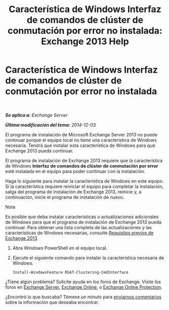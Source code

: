 ﻿---
title: 'Característica de Windows Interfaz de comandos de clúster de conmutación por error no instalada: Exchange 2013 Help'
TOCTitle: Característica de Windows Interfaz de comandos de clúster de conmutación por error no instalada
ms:assetid: 0d839514-5ab7-497d-8945-41392b4c3980
ms:mtpsurl: https://technet.microsoft.com/es-es/library/ms.exch.setupreadiness.rsatclusteringcmdinterfaceinstalled(v=EXCHG.150)
ms:contentKeyID: 51406474
ms.date: 04/23/2018
mtps_version: v=EXCHG.150
ms.translationtype: HT
---

# Característica de Windows Interfaz de comandos de clúster de conmutación por error no instalada

 

_**Se aplica a:** Exchange Server_

_**Última modificación del tema:** 2014-12-03_

El programa de instalación de Microsoft Exchange Server 2013 no puede continuar porque el equipo local no tiene una característica de Windows necesaria. Tendrá que instalar esta característica de Windows para que Exchange 2013 pueda continuar.

El programa de instalación de Exchange 2013 requiere que la característica de Windows **Interfaz de comandos de clúster de conmutación por error** esté instalada en el equipo para poder continuar con la instalación.

Haga lo siguiente para instalar la característica de Windows en este equipo. Si la característica requiere reiniciar el equipo para completar la instalación, salga del programa de instalación de Exchange 2013, reinicie y, a continuación, inicie el programa de instalación de nuevo.


> [!NOTE]
> Es posible que deba instalar características o actualizaciones adicionales de Windows para que el programa de instalación de Exchange&nbsp;2013 pueda continuar. Para obtener una lista completa de las actualizaciones y las características de Windows necesarias, consulte <A href="exchange-2013-prerequisites-exchange-2013-help.md">Requisitos previos de Exchange 2013</A>.



1.  Abra Windows PowerShell en el equipo local.

2.  Ejecute el siguiente comando para instalar la característica necesaria de Windows.
    
        Install-WindowsFeature RSAT-Clustering-CmdInterface

¿Tiene algún problema? Solicite ayuda en los foros de Exchange. Visite los foros en [Exchange Server](https://go.microsoft.com/fwlink/p/?linkid=60612), [Exchange Online](https://go.microsoft.com/fwlink/p/?linkid=267542), o [Exchange Online Protection](https://go.microsoft.com/fwlink/p/?linkid=285351).

¿Encontró lo que buscaba? Tómese un minuto para [enviarnos comentarios](mailto:exsetuphelpfeedback@microsoft.com?subject=exchange%202013%20setup%20help%20feedbac) sobre la información que deseaba encontrar.

